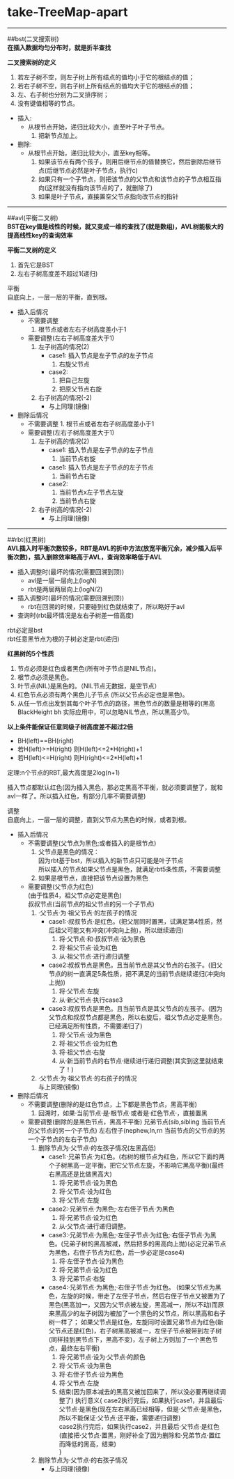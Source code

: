# take-TreeMap-apart
*****

##bst(二叉搜索树)  
**在插入数据均匀分布时，就是折半查找**

**二叉搜索树的定义**
1. 若左子树不空，则左子树上所有结点的值均小于它的根结点的值；
2. 若右子树不空，则右子树上所有结点的值均大于它的根结点的值；
3. 左、右子树也分别为二叉排序树；
4. 没有键值相等的节点。

+ 插入:
    - 从根节点开始，递归比较大小，直至叶子叶子节点。
        1. 把新节点加上。
+ 删除:
    - 从根节点开始，递归比较大小，直至key相等。
        1. 如果该节点有两个孩子，则用后继节点的值替换它，然后删除后继节点(后继节点必然是叶子节点，执行c)
        2. 如果只有一个子节点，则把该节点的父节点和该节点的子节点相互指向(这样就没有指向该节点的了，就删除了)
        3. 如果是叶子节点，直接置空父节点指向改节点的指针
*****

##avl(平衡二叉树)  
**BST在key值是线性的时候，就又变成一维的查找了(就是数组)，AVL树能极大的提高线性key的查询效率**

**平衡二叉树的定义**
1. 首先它是BST
2. 左右子树高度差不超过1(递归)

平衡  
自底向上，一层一层的平衡，直到根。
+ 插入后情况  
    - 不需要调整
        1. 根节点或者左右子树高度差小于1
    - 需要调整(左右子树高度差大于1)
        1. 左子树高的情况(2)
            + case1: 插入节点是左子节点的左子节点
                1. 右旋父节点
            + case2:
                1. 把自己左旋
                2. 把原父节点右旋
        2. 右子树高的情况(-2)
            + 与上同理(镜像)
+ 删除后情况
    - 不需要调整
            1. 根节点或者左右子树高度差小于1
    - 需要调整(左右子树高度差大于1)
        1. 左子树高的情况(2)
            + case1: 插入节点是左子节点的左子节点
                1. 当前节点右旋
            + case1: 插入节点是左子节点的左子节点
                1. 当前节点右旋
            + case2:
                1. 当前节点x左子节点左旋
                2. 当前节点右旋
        2. 右子树高的情况(-2)
            + 与上同理(镜像)
*****

##rbt(红黑树)  
**AVL插入时平衡次数较多，RBT是AVL的折中方法(放宽平衡冗余，减少插入后平衡次数)，插入删除效率略高于AVL，查询效率略低于AVL**
+ 插入调整时(最坏的情况(需要回溯到顶))
    - avl是一层一层向上(logN)
    - rbt是两层两层向上(logN/2)
+ 插入调整时(最坏的情况(需要回溯到顶))
    - rbt在回溯的时候，只要碰到红色就结束了，所以略好于avl
+ 查询时(rbt最坏情况是左右子树差一倍高度)

rbt必定是bst  
rbt任意黑节点为根的子树必定是rbt(递归)

**红黑树的5个性质**  
1. 节点必须是红色或者黑色(所有叶子节点是NIL节点)。
2. 根节点必须是黑色。
3. 叶节点(NIL)是黑色的。（NIL节点无数据，是空节点）
4. 红色节点必须有两个黑色儿子节点 (所以父节点必定也是黑色)。
5. 从任一节点出发到其每个叶子节点的路径，黑色节点的数量是相等的(黑高 BlackHeight bh  实际应用中，可以忽略NIL节点，所以黑高少1)。

**以上条件能保证任意同级子树高度差不超过2倍**
+ BH(left)==BH(right)
+ 若H(left)>=H(right) 则H(left)<=2*H(right)+1
+ 若H(left)<=H(right) 则H(right)<=2*H(left)+1

定理:n个节点的RBT,最大高度是2log(n+1)

插入节点都默认红色(因为插入黑色，那必定黑高不平衡，就必须要调整了，就和avl一样了。所以插入红色，有部分几率不需要调整)

调整  
自底向上，一层一层的调整，直到父节点为黑色的时候，或者到根。

+ 插入后情况  
    - 不需要调整(父节点为黑色;或者插入的是根节点)  
        1. 父节点是黑色的情况：  
              因为rbt基于bst，所以插入的新节点只可能是叶子节点  
              所以插入的节点如果父节点是黑色，就满足rbt5条性质，不需要调整  
        2. 如果是根节点，直接把该节点设置为黑色  
    - 需要调整(父节点为红色)  
        (由于性质4，祖父节点必定是黑色)  
        叔叔节点(当前节点的祖父节点的另一个子节点)
        1. ·父节点·为·祖父节点·的左孩子的情况
            + case1:·叔叔节点·是红色。(把父层同时置黑，试满足第4性质，然后祖父可能又有冲突(冲突向上抛)，所以继续递归)
                1. 将·父节点·和·叔叔节点·设为黑色
                2. 将·祖父节点·设为红色
                3. 从·祖父节点·进行递归调整
            + case2:叔叔节点是黑色。且当前节点是其父节点的右孩子。(旧父节点的树一直满足5条性质，把不满足的当前节点继续递归(冲突向上抛))
                1. 将·父节点·左旋
                2. 从·新父节点·执行case3
            + case3:叔叔节点是黑色。且当前节点是其父节点的左孩子。(因为父节点和叔叔节点都是黑色，所以右旋后，祖父节点必定是黑色，已经满足所有性质，不需要递归了)
                1. 将·父节点·设为黑色
                2. 将·祖父节点·设为红色
                3. 将·祖父节点·右旋
                4. 从·新当前节点的右节点·继续进行递归调整(其实到这里就结束了！)
        2. ·父节点·为·祖父节点·的右孩子的情况  
            与上同理(镜像)  
+ 删除后情况
    - 不需要调整(删除的是红色节点，上下都是黑色节点，黑高平衡) 
        1. 回溯时，如果·当前节点·是·根节点·或者是·红色节点·，直接置黑
    - 需要调整(删除的是黑色节点，黑高不平衡)
        兄弟节点(sib,sibling 当前节点的父节点的另一个子节点)
        左右侄子(nephew,ln,rn 当前节点的父节点的另一个子节点的左右子节点)
        1. 删除节点为·父节点·的左孩子情况(左黑高低)
            + case1:·兄弟节点·为红色。(右树的根节点为红色，所以它下面的两个子树黑高一定平衡。把它父节点左旋，不影响它黑高平衡)(最终右黑高还是比做黑高大)
                1. 将·兄弟节点·设为黑色
                2. 将·父节点·设为红色
                3. 将·父节点·左旋
            + case2:·兄弟节点·为黑色;·左右侄子节点·为黑色
                1. 将·兄弟节点·设为红色
                2. 从·父节点·进行递归调整。
            + case3:·兄弟节点·为黑色;·左侄子节点·为红色;·右侄子节点·为黑色。(兄弟子树的黑高被减，然后把多的黑高向上抛)(必定兄弟节点为黑色，右侄子节点为红色，后一步必定是case4)  
                1. 将·左侄子节点·设为黑色
                2. 将·兄弟节点·设为红色
                3. 将·兄弟节点·右旋
            + case4:·兄弟节点·为黑色;·右侄子节点·为红色。
                    (如果父节点为黑色，左旋的时候，带走了左侄子节点，然后右侄子节点又被置为了黑色(黑高加一，又因为父节点被左旋，黑高减一，所以不动)而原来黑高少的左子树因为被加了一个黑色的父节点，所以黑高和右子树一样了；
                     如果父节点是红色，左旋同时设置兄弟节点为红色(新父节点还是红色)，右子树黑高被减一，左侄子节点被带到左子树(同样挂到黑节点下，黑高不变)，左子树上方则加了一个黑色节点，最终左右平衡)  
                1. 将·兄弟节点·设为·父节点·的颜色
                2. 将·父节点·设为黑色
                3. 将·右侄子节点·设为黑色
                4. 将·父节点·左旋
                5. 结束(因为原本减去的黑高又被加回来了，所以没必要再继续调整了)
        执行意义{
            case2执行完后，如果执行case1，并且最后·父节点·是黑色(现在左右黑高已经相等，但是·父节点·是黑色，所以不能保证·父节点·还平衡，需要递归调整)  
            case2执行完后，如果执行case2，并且最后·父节点·是红色(直接把·父节点·置黑，刚好补全了因为删除和·兄弟节点·置红而降低的黑高，结束)  
        }
        2. 删除节点为·父节点·的右孩子情况
            + 与上同理(镜像)  







